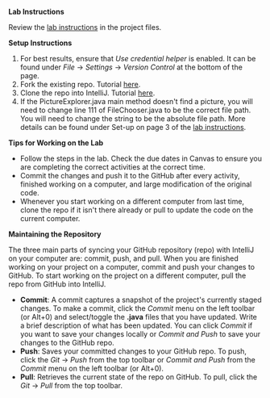 **Lab Instructions**

Review the [lab instructions](https://github.com/Branham-Computer-Science-23-24/PictureLab/blob/master/PictureLabStudentGuide.pdf) in the project files.

**Setup Instructions**

1. For best results, ensure that _Use credential helper_ is enabled. It can be found under _File_ → _Settings_ → _Version Control_ at the bottom of the page.
2. Fork the existing repo. Tutorial [here](https://docs.github.com/en/pull-requests/collaborating-with-pull-requests/working-with-forks/fork-a-repo).
3. Clone the repo into IntelliJ. Tutorial [here](https://www.jetbrains.com/guide/java/tips/clone-project-from-github/).
4. If the PictureExplorer.java main method doesn't find a picture, you will need to change line 111 of FileChooser.java to be the correct file path. You will need to change the string to be the absolute file path. More details can be found under Set-up on page 3 of the [lab instructions](https://github.com/Branham-Computer-Science-23-24/PictureLab/blob/master/PictureLabStudentGuide.pdf).

**Tips for Working on the Lab**
+ Follow the steps in the lab. Check the due dates in Canvas to ensure you are completing the correct activities at the correct time.
+ Commit the changes and push it to the GitHub after every activity, finished working on a computer, and large modification of the original code.
+ Whenever you start working on a different computer from last time, clone the repo if it isn't there already or pull to update the code on the current computer.

**Maintaining the Repository**

The three main parts of syncing your GitHub repository (repo) with IntelliJ on your computer are: commit, push, and pull. When you are finished working on your project on a computer, commit and push your changes to GitHub. To start working on the project on a different computer, pull the repo from GitHub into IntelliJ.

+ __Commit__: A commit captures a snapshot of the project's currently staged changes. To make a commit, click the _Commit_ menu on the left toolbar (or Alt+0) and select/toggle the __.java__ files that you have updated. Write a brief description of what has been updated. You can click _Commit_ if you want to save your changes locally or _Commit and Push_ to save your changes to the GitHub repo.
+ __Push__: Saves your committed changes to your GitHub repo. To push, click the _Git_ → _Push_ from the top toolbar or _Commit and Push_ from the _Commit_ menu on the left toolbar (or Alt+0).
+ __Pull__: Retrieves the current state of the repo on GitHub. To pull, click the _Git_ → _Pull_ from the top toolbar.
